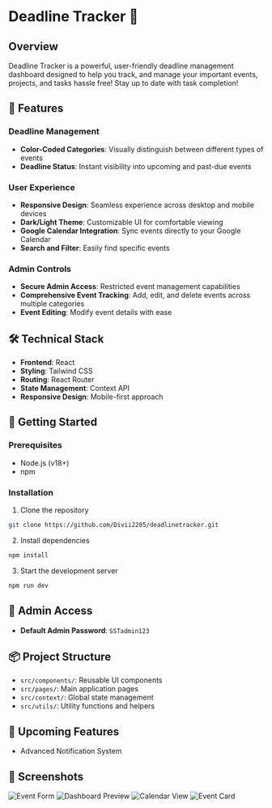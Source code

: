 # Deadline Tracker 🚀

## Overview
Deadline Tracker is a powerful, user-friendly deadline management dashboard designed to help you track, and manage your important events, projects, and tasks hassle free! Stay up to date with task completion!

## 🌟 Features

### Deadline Management
- **Color-Coded Categories**: Visually distinguish between different types of events
- **Deadline Status**: Instant visibility into upcoming and past-due events

### User Experience
- **Responsive Design**: Seamless experience across desktop and mobile devices
- **Dark/Light Theme**: Customizable UI for comfortable viewing
- **Google Calendar Integration**: Sync events directly to your Google Calendar
- **Search and Filter**: Easily find specific events

### Admin Controls
- **Secure Admin Access**: Restricted event management capabilities
- **Comprehensive Event Tracking**: Add, edit, and delete events across multiple categories
- **Event Editing**: Modify event details with ease

## 🛠 Technical Stack
- **Frontend**: React
- **Styling**: Tailwind CSS
- **Routing**: React Router
- **State Management**: Context API
- **Responsive Design**: Mobile-first approach

## 🚀 Getting Started

### Prerequisites
- Node.js (v18+)
- npm

### Installation
1. Clone the repository
```bash
git clone https://github.com/Divii2205/deadlinetracker.git
```

2. Install dependencies
```bash
npm install
```

3. Start the development server
```bash
npm run dev
```

## 🔐 Admin Access
- **Default Admin Password**: `SSTadmin123`

## 📦 Project Structure
- `src/components/`: Reusable UI components
- `src/pages/`: Main application pages
- `src/context/`: Global state management
- `src/utils/`: Utility functions and helpers

## 🌈 Upcoming Features
- Advanced Notification System

## 📸 Screenshots
![Event Form](EventForm.png)
![Dashboard Preview](Dashboard.png)
![Calendar View](Calendar.png)
![Event Card](EventCard.png)
